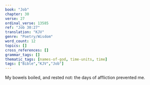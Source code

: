 ```yaml
---
book: "Job"
chapter: 30
verse: 27
ordinal_verse: 13585
ref: "Job 30:27"
translation: "KJV"
genre: "Poetry/Wisdom"
word_count: 12
topics: []
cross_references: []
grammar_tags: []
thematic_tags: [names-of-god, time-units, time]
tags: ["Bible","KJV","Job"]
---
```

My bowels boiled, and rested not: the days of affliction prevented me.
